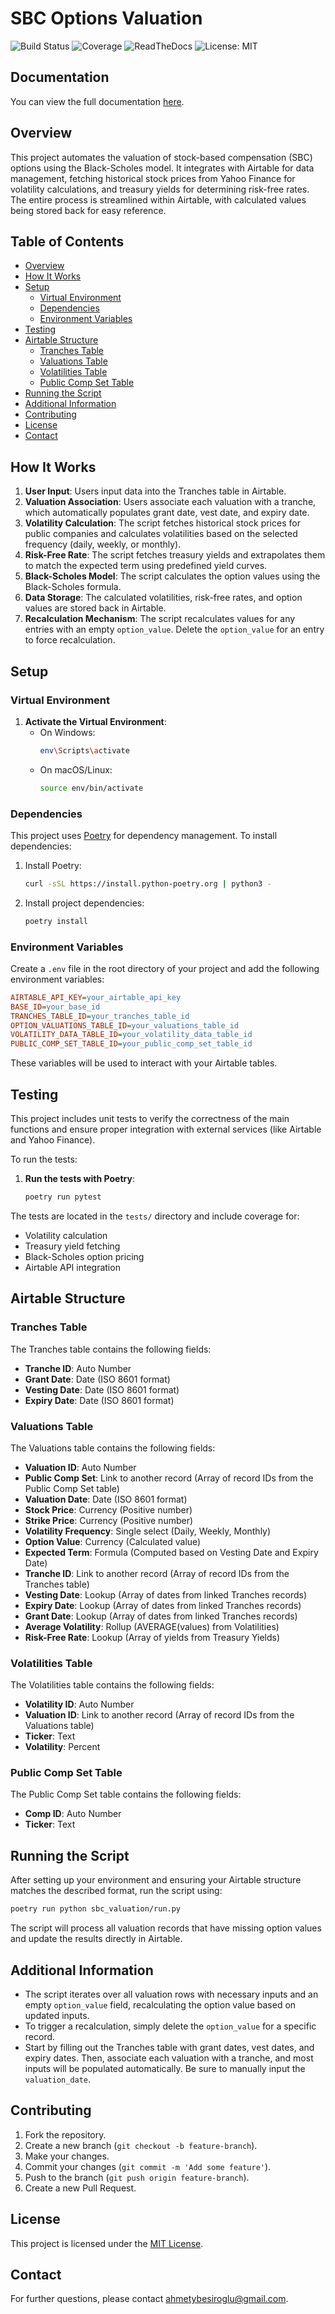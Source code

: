 
# SBC Options Valuation

![Build Status](https://github.com/ahmetybesiroglu/SBC-Valuation/actions/workflows/python.yml/badge.svg)
![Coverage](https://codecov.io/gh/ahmetybesiroglu/SBC-Valuation/branch/main/graph/badge.svg)
![ReadTheDocs](https://img.shields.io/website?down_color=red&down_message=offline&up_color=blue&up_message=online&url=https%3A%2F%2Fsbc-valuation.readthedocs.io%2Fen%2Flatest)
![License: MIT](https://img.shields.io/badge/License-MIT-yellow.svg)

## Documentation

You can view the full documentation [here](https://sbc-valuation.readthedocs.io/en/latest/).

## Overview

This project automates the valuation of stock-based compensation (SBC) options using the Black-Scholes model. It integrates with Airtable for data management, fetching historical stock prices from Yahoo Finance for volatility calculations, and treasury yields for determining risk-free rates. The entire process is streamlined within Airtable, with calculated values being stored back for easy reference.

## Table of Contents

- [Overview](#overview)
- [How It Works](#how-it-works)
- [Setup](#setup)
  - [Virtual Environment](#virtual-environment)
  - [Dependencies](#dependencies)
  - [Environment Variables](#environment-variables)
- [Testing](#testing)
- [Airtable Structure](#airtable-structure)
  - [Tranches Table](#tranches-table)
  - [Valuations Table](#valuations-table)
  - [Volatilities Table](#volatilities-table)
  - [Public Comp Set Table](#public-comp-set-table)
- [Running the Script](#running-the-script)
- [Additional Information](#additional-information)
- [Contributing](#contributing)
- [License](#license)
- [Contact](#contact)

## How It Works

1. **User Input**: Users input data into the Tranches table in Airtable.
2. **Valuation Association**: Users associate each valuation with a tranche, which automatically populates grant date, vest date, and expiry date.
3. **Volatility Calculation**: The script fetches historical stock prices for public companies and calculates volatilities based on the selected frequency (daily, weekly, or monthly).
4. **Risk-Free Rate**: The script fetches treasury yields and extrapolates them to match the expected term using predefined yield curves.
5. **Black-Scholes Model**: The script calculates the option values using the Black-Scholes formula.
6. **Data Storage**: The calculated volatilities, risk-free rates, and option values are stored back in Airtable.
7. **Recalculation Mechanism**: The script recalculates values for any entries with an empty `option_value`. Delete the `option_value` for an entry to force recalculation.

## Setup

### Virtual Environment

1. **Activate the Virtual Environment**:
   - On Windows:
     ```bash
     env\Scripts\activate
     ```
   - On macOS/Linux:
     ```bash
     source env/bin/activate
     ```

### Dependencies

This project uses [Poetry](https://python-poetry.org/) for dependency management. To install dependencies:

1. Install Poetry:
   ```bash
   curl -sSL https://install.python-poetry.org | python3 -
   ```
2. Install project dependencies:
   ```bash
   poetry install
   ```

### Environment Variables

Create a `.env` file in the root directory of your project and add the following environment variables:

```ini
AIRTABLE_API_KEY=your_airtable_api_key
BASE_ID=your_base_id
TRANCHES_TABLE_ID=your_tranches_table_id
OPTION_VALUATIONS_TABLE_ID=your_valuations_table_id
VOLATILITY_DATA_TABLE_ID=your_volatility_data_table_id
PUBLIC_COMP_SET_TABLE_ID=your_public_comp_set_table_id
```

These variables will be used to interact with your Airtable tables.

## Testing

This project includes unit tests to verify the correctness of the main functions and ensure proper integration with external services (like Airtable and Yahoo Finance).

To run the tests:

1. **Run the tests with Poetry**:
   ```bash
   poetry run pytest
   ```

The tests are located in the `tests/` directory and include coverage for:
- Volatility calculation
- Treasury yield fetching
- Black-Scholes option pricing
- Airtable API integration

## Airtable Structure

### Tranches Table

The Tranches table contains the following fields:

- **Tranche ID**: Auto Number
- **Grant Date**: Date (ISO 8601 format)
- **Vesting Date**: Date (ISO 8601 format)
- **Expiry Date**: Date (ISO 8601 format)

### Valuations Table

The Valuations table contains the following fields:

- **Valuation ID**: Auto Number
- **Public Comp Set**: Link to another record (Array of record IDs from the Public Comp Set table)
- **Valuation Date**: Date (ISO 8601 format)
- **Stock Price**: Currency (Positive number)
- **Strike Price**: Currency (Positive number)
- **Volatility Frequency**: Single select (Daily, Weekly, Monthly)
- **Option Value**: Currency (Calculated value)
- **Expected Term**: Formula (Computed based on Vesting Date and Expiry Date)
- **Tranche ID**: Link to another record (Array of record IDs from the Tranches table)
- **Vesting Date**: Lookup (Array of dates from linked Tranches records)
- **Expiry Date**: Lookup (Array of dates from linked Tranches records)
- **Grant Date**: Lookup (Array of dates from linked Tranches records)
- **Average Volatility**: Rollup (AVERAGE(values) from Volatilities)
- **Risk-Free Rate**: Lookup (Array of yields from Treasury Yields)

### Volatilities Table

The Volatilities table contains the following fields:

- **Volatility ID**: Auto Number
- **Valuation ID**: Link to another record (Array of record IDs from the Valuations table)
- **Ticker**: Text
- **Volatility**: Percent

### Public Comp Set Table

The Public Comp Set table contains the following fields:

- **Comp ID**: Auto Number
- **Ticker**: Text

## Running the Script

After setting up your environment and ensuring your Airtable structure matches the described format, run the script using:

```bash
poetry run python sbc_valuation/run.py
```

The script will process all valuation records that have missing option values and update the results directly in Airtable.

## Additional Information

- The script iterates over all valuation rows with necessary inputs and an empty `option_value` field, recalculating the option value based on updated inputs.
- To trigger a recalculation, simply delete the `option_value` for a specific record.
- Start by filling out the Tranches table with grant dates, vest dates, and expiry dates. Then, associate each valuation with a tranche, and most inputs will be populated automatically. Be sure to manually input the `valuation_date`.

## Contributing

1. Fork the repository.
2. Create a new branch (`git checkout -b feature-branch`).
3. Make your changes.
4. Commit your changes (`git commit -m 'Add some feature'`).
5. Push to the branch (`git push origin feature-branch`).
6. Create a new Pull Request.

## License

This project is licensed under the [MIT License](LICENSE).

## Contact

For further questions, please contact [ahmetybesiroglu@gmail.com](mailto:ahmetybesiroglu@gmail.com).
